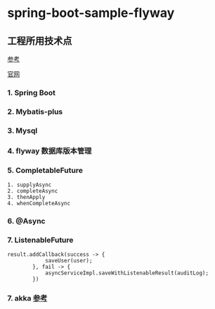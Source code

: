 # spring-boot-sample-flyway
## 工程所用技术点

[参考](http://blog.didispace.com/spring-boot-flyway-db-version/)

[官网](https://flywaydb.org/)

### 1. Spring Boot
### 2. Mybatis-plus
### 3. Mysql
### 4. flyway 数据库版本管理
### 5. CompletableFuture

   	1. supplyAsync
   	2. completeAsync
   	3. thenApply
   	4. whenCompleteAsync

### 6. @Async

### 7. ListenableFuture

```
result.addCallback(success -> {
            saveUser(user);
        }, fail -> {
            asyncServiceImpl.saveWithListenableResult(auditLog);
        })
```

### 7. akka [参考](https://zhuanlan.zhihu.com/p/43151192)

